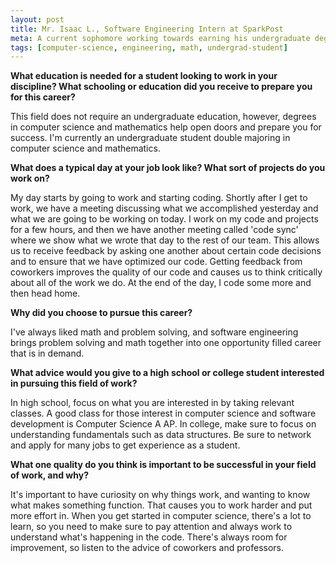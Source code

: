 ```yaml
---
layout: post
title: Mr. Isaac L., Software Engineering Intern at SparkPost
meta: A current sophomore working towards earning his undergraduate degree as a computer science and mathematics double major.
tags: [computer-science, engineering, math, undergrad-student]
---
```

**What education is needed for a student looking to work in your discipline? What schooling or education did you receive to prepare you for this career?**

This field does not require an undergraduate education, however, degrees in computer science and mathematics help open doors and prepare you for success.  I'm currently an undergraduate student double majoring in computer science and mathematics.

**What does a typical day at your job look like? What sort of projects do you work on?**

My day starts by going to work and starting coding.  Shortly after I get to work, we have a meeting discussing what we accomplished yesterday and what we are going to be working on today.  I work on my code and projects for a few hours, and then we have another meeting called 'code sync' where we show what we wrote that day to the rest of our team.  This allows us to receive feedback by asking one another about certain code decisions and to ensure that we have optimized our code.  Getting feedback from coworkers improves the quality of our code and causes us to think critically about all of the work we do.  At the end of the day, I code some more and then head home.

**Why did you choose to pursue this career?**

I've always liked math and problem solving, and software engineering brings problem solving and math together into one opportunity filled career that is in demand.

**What advice would you give to a high school or college student interested in pursuing this field of work?**

In high school, focus on what you are interested in by taking relevant classes.  A good class for those interest in computer science and software development is Computer Science A AP.  In college, make sure to focus on understanding fundamentals such as data structures.  Be sure to network and apply for many jobs to get experience as a student.

**What one quality do you think is important to be successful in your field of work, and why?**

It's important to have curiosity on why things work, and wanting to know what makes something function.  That causes you to work harder and put more effort in.  When you get started in computer science, there's a lot to learn, so you need to make sure to pay attention and always work to understand what's happening in the code.  There's always room for improvement, so listen to the advice of coworkers and professors.

